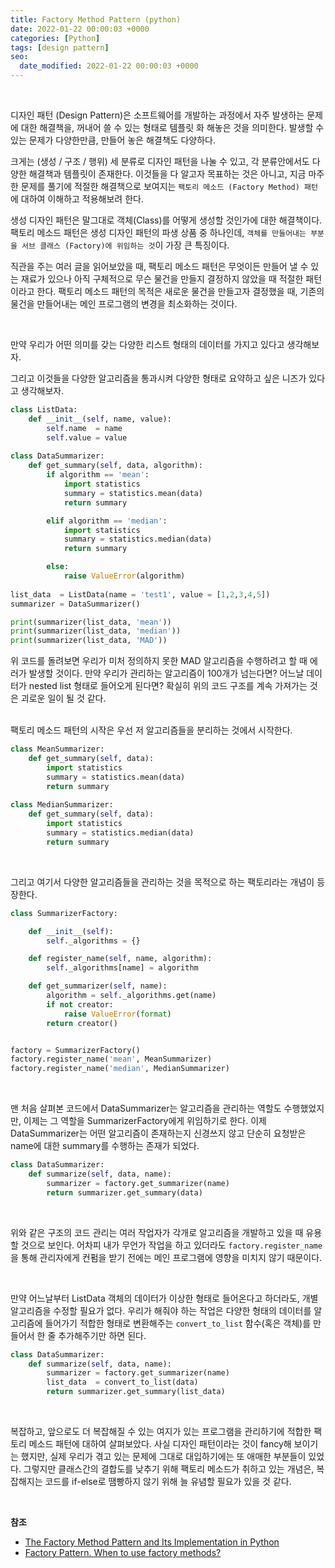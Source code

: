 ```yaml
---
title: Factory Method Pattern (python)
date: 2022-01-22 00:00:03 +0000
categories: [Python]
tags: [design pattern]
seo:
  date_modified: 2022-01-22 00:00:03 +0000
---
```


<br/>

디자인 패턴 (Design Pattern)은 소프트웨어를 개발하는 과정에서 자주 발생하는 문제에 대한 해결책을, 꺼내어 쓸 수 있는 형태로 템플릿 화 해놓은 것을 의미한다. 발생할 수 있는 문제가 다양한만큼, 만들어 놓은 해결책도 다양하다.  

크게는 (생성 / 구조 / 행위) 세 분류로 디자인 패턴을 나눌 수 있고, 각 분류안에서도 다양한 해결책과 템플릿이 존재한다. 이것들을 다 알고자 목표하는 것은 아니고, 지금 마주한 문제를 풀기에 적절한 해결책으로 보여지는 `팩토리 메소드 (Factory Method) 패턴`에 대하여 이해하고 적용해보려 한다.  

생성 디자인 패턴은 말그대로 객체(Class)를 어떻게 생성할 것인가에 대한 해결책이다. 팩토리 메소드 패턴은 생성 디자인 패턴의 파생 상품 중 하나인데, `객체를 만들어내는 부분을 서브 클래스 (Factory)에 위임하는 것`이 가장 큰 특징이다.  

직관을 주는 여러 글을 읽어보았을 때, 팩토리 메소드 패턴은 무엇이든 만들어 낼 수 있는 재료가 있으나 아직 구체적으로 무슨 물건을 만들지 결정하지 않았을 때 적절한 패턴이라고 한다. 팩토리 메소드 패턴의 목적은 새로운 물건을 만들고자 결정했을 때, 기존의 물건을 만들어내는 메인 프로그램의 변경을 최소화하는 것이다.  

<br/>

만약 우리가 어떤 의미를 갖는 다양한 리스트 형태의 데이터를 가지고 있다고 생각해보자.  

그리고 이것들을 다양한 알고리즘을 통과시켜 다양한 형태로 요약하고 싶은 니즈가 있다고 생각해보자.  

```python
class ListData:
    def __init__(self, name, value):
        self.name  = name
        self.value = value
        
class DataSummarizer:
    def get_summary(self, data, algorithm):
        if algorithm == 'mean':
            import statistics
            summary = statistics.mean(data)
            return summary

        elif algorithm == 'median':
            import statistics
            summary = statistics.median(data)
            return summary

        else:
            raise ValueError(algorithm)
        
list_data  = ListData(name = 'test1', value = [1,2,3,4,5])
summarizer = DataSummarizer()

print(summarizer(list_data, 'mean'))
print(summarizer(list_data, 'median'))
print(summarizer(list_data, 'MAD'))
```

위 코드를 돌려보면 우리가 미처 정의하지 못한 MAD 알고리즘을 수행하려고 할 때 에러가 발생할 것이다. 만약 우리가 관리하는 알고리즘이 100개가 넘는다면? 어느날 데이터가 nested list 형태로 들어오게 된다면? 확실히 위의 코드 구조를 계속 가져가는 것은 괴로운 일이 될 것 같다.  

<br/>팩토리 메소드 패턴의 시작은 우선 저 알고리즘들을 분리하는 것에서 시작한다.  

```python
class MeanSummarizer:
    def get_summary(self, data):
        import statistics
        summary = statistics.mean(data)
        return summary
    
class MedianSummarizer:
    def get_summary(self, data):
        import statistics
        summary = statistics.median(data)
        return summary
```

<br/>

그리고 여기서 다양한 알고리즘들을 관리하는 것을 목적으로 하는 팩토리라는 개념이 등장한다.  

```python
class SummarizerFactory:

    def __init__(self):
        self._algorithms = {}

    def register_name(self, name, algorithm):
        self._algorithms[name] = algorithm

    def get_summarizer(self, name):
        algorithm = self._algorithms.get(name)
        if not creator:
            raise ValueError(format)
        return creator()


factory = SummarizerFactory()
factory.register_name('mean', MeanSummarizer)
factory.register_name('median', MedianSummarizer)
```

<br/>

맨 처음 살펴본 코드에서 DataSummarizer는 알고리즘을 관리하는 역할도 수행했었지만, 이제는 그 역할을 SummarizerFactory에게 위임하기로 한다. 이제 DataSummarizer는 어떤 알고리즘이 존재하는지 신경쓰지 않고 단순히 요청받은 name에 대한 summary를 수행하는 존재가 되었다.  

```python
class DataSummarizer:
    def summarize(self, data, name):
        summarizer = factory.get_summarizer(name)
        return summarizer.get_summary(data)
```

<br/>

위와 같은 구조의 코드 관리는 여러 작업자가 각개로 알고리즘을 개발하고 있을 때 유용할 것으로 보인다.  어차피 내가 무언가 작업을 하고 있더라도 `factory.register_name`을 통해 관리자에게 컨펌을 받기 전에는 메인 프로그램에 영향을 미치지 않기 때문이다.

<br/>

만약 어느날부터  ListData 객체의 데이터가 이상한 형태로 들어온다고 하더라도, 개별 알고리즘을 수정할 필요가 없다. 우리가 해줘야 하는 작업은 다양한 형태의 데이터를 알고리즘에 들어가기 적합한 형태로 변환해주는  `convert_to_list` 함수(혹은 객체)를 만들어서 한 줄 추가해주기만 하면 된다.  

```python
class DataSummarizer:
    def summarize(self, data, name):
        summarizer = factory.get_summarizer(name)
        list_data  = convert_to_list(data)
        return summarizer.get_summary(list_data)
```

<br/>

복잡하고, 앞으로도 더 복잡해질 수 있는 여지가 있는 프로그램을 관리하기에 적합한 팩토리 메소드 패턴에 대하여 살펴보았다. 사실 디자인 패턴이라는 것이 fancy해 보이기는 했지만, 실제 우리가 겪고 있는 문제에 그대로 대입하기에는 또 애매한 부분들이 있었다. 그렇지만 클래스간의 결합도를 낮추기 위해 팩토리 메소드가 취하고 있는 개념은, 복잡해지는 코드를 if-else로 땜빵하지 않기 위해 늘 유념할 필요가 있을 것 같다.  

<br/>

<b>참조</b>

- [The Factory Method Pattern and Its Implementation in Python](https://realpython.com/factory-method-python/)
- [Factory Pattern. When to use factory methods?](https://stackoverflow.com/questions/69849/factory-pattern-when-to-use-factory-methods#:~:text=It%20is%20good%20idea%20to,were%20specified%20by%20sub%2Dclasses)

<br/>

